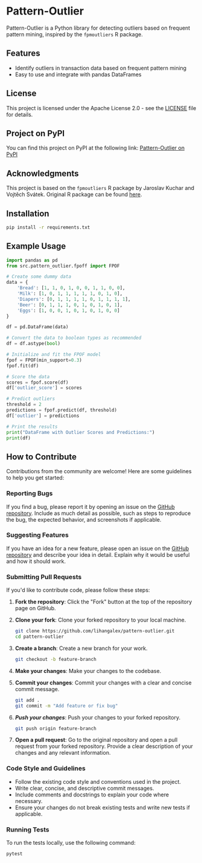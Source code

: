 # Pattern-Outlier

Pattern-Outlier is a Python library for detecting outliers based on frequent pattern mining, inspired by the `fpmoutliers` R package.


## Features
- Identify outliers in transaction data based on frequent pattern mining
- Easy to use and integrate with pandas DataFrames


## License

This project is licensed under the Apache License 2.0 - see the [LICENSE](LICENSE) file for details.


## Project on PyPI

You can find this project on PyPI at the following link:
[Pattern-Outlier on PyPI](https://pypi.org/project/pattern-outlier/)


## Acknowledgments

This project is based on the `fpmoutliers` R package by Jaroslav Kuchar and Vojtěch Svátek. Original R package can be found [here](https://github.com/jaroslav-kuchar/fpmoutliers).


## Installation

```bash
pip install -r requirements.txt
```


## Example Usage

```python
import pandas as pd
from src.pattern_outlier.fpoff import FPOF

# Create some dummy data
data = {
    'Bread': [1, 1, 0, 1, 0, 0, 1, 1, 0, 0],
    'Milk': [1, 0, 1, 1, 1, 1, 1, 0, 1, 0],
    'Diapers': [0, 1, 1, 1, 1, 0, 1, 1, 1, 1],
    'Beer': [0, 1, 1, 1, 0, 1, 0, 1, 0, 1],
    'Eggs': [1, 0, 0, 1, 0, 1, 0, 1, 0, 0]
}

df = pd.DataFrame(data)

# Convert the data to boolean types as recommended
df = df.astype(bool)

# Initialize and fit the FPOF model
fpof = FPOF(min_support=0.3)
fpof.fit(df)

# Score the data
scores = fpof.score(df)
df['outlier_score'] = scores

# Predict outliers
threshold = 2
predictions = fpof.predict(df, threshold)
df['outlier'] = predictions

# Print the results
print("DataFrame with Outlier Scores and Predictions:")
print(df)

```


## How to Contribute

Contributions from the community are welcome! Here are some guidelines to help you get started:


### Reporting Bugs

If you find a bug, please report it by opening an issue on the [GitHub repository](https://github.com/lihangalex/pattern-outlier/issues). Include as much detail as possible, such as steps to reproduce the bug, the expected behavior, and screenshots if applicable.


### Suggesting Features

If you have an idea for a new feature, please open an issue on the [GitHub repository](https://github.com/lihangalex/pattern-outlier/issues) and describe your idea in detail. Explain why it would be useful and how it should work.


### Submitting Pull Requests

If you'd like to contribute code, please follow these steps:

1. **Fork the repository**: Click the "Fork" button at the top of the repository page on GitHub.

2. **Clone your fork**: Clone your forked repository to your local machine.
   ```bash
   git clone https://github.com/lihangalex/pattern-outlier.git
   cd pattern-outlier
   ```

3. **Create a branch**: Create a new branch for your work.
   ```bash
   git checkout -b feature-branch
   ```


4. **Make your changes**: Make your changes to the codebase.

5. **Commit your changes**: Commit your changes with a clear and concise commit message.
    ```bash
    git add .
    git commit -m "Add feature or fix bug"
    ```

6. ***Push your changes***: Push your changes to your forked repository.
   ```bash
   git push origin feature-branch
   ```

7. **Open a pull request**: Go to the original repository and open a pull request from your forked repository. Provide a clear description of your changes and any relevant information.


### Code Style and Guidelines

- Follow the existing code style and conventions used in the project.
- Write clear, concise, and descriptive commit messages.
- Include comments and docstrings to explain your code where necessary.
- Ensure your changes do not break existing tests and write new tests if applicable.


### Running Tests

To run the tests locally, use the following command:

```bash
pytest
```
